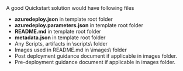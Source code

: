 <br><p>A good Quickstart solution would  have following files</p>
<ul>
<li><strong>azuredeploy.json</strong> in template root folder</li>
<li><strong>azuredeploy.parameters.json</strong> in template root folder</li>
<li><strong>README.md</strong> in template root folder</li>
<li><strong>metadata.json</strong> in template root folder</li>
<li>Any  Scripts, artifacts in \scripts\ folder</li>
<li>Images  used in README.md in \images\ folder</li>
<li>Post  deployment guidance document if applicable in images folder.</li>
<li>Pre-deployment  guidance document if applicable in images folder.</li>
</ul>
